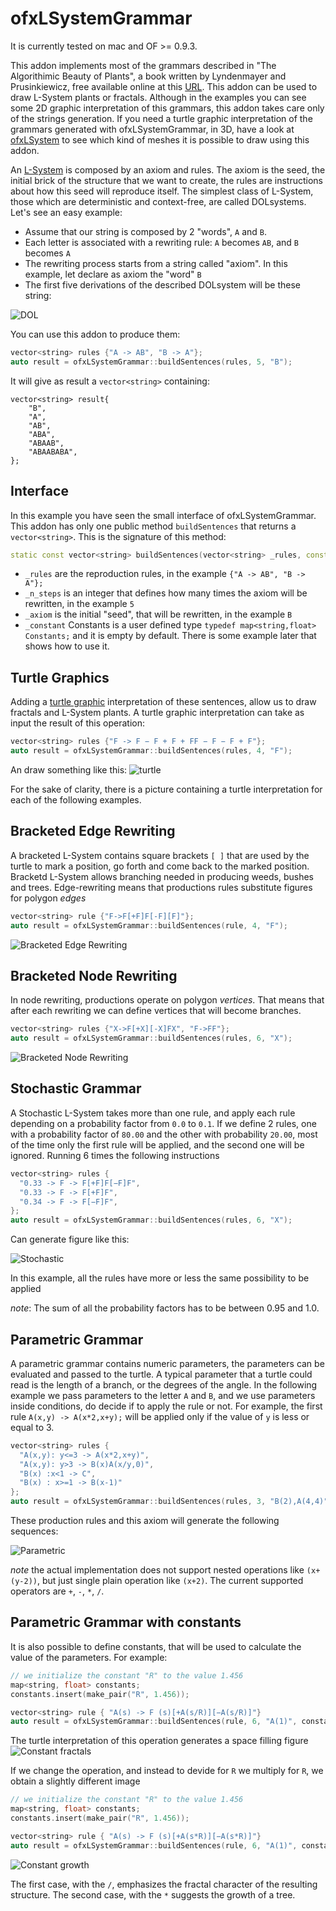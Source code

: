 # ofxLSystemGrammar

It is currently tested on mac and OF >= 0.9.3.

This addon implements most of the grammars described in "The Algorithimic Beauty of Plants", a book written by Lyndenmayer and Prusinkiewicz, free available online at this [URL](http://algorithmicbotany.org/papers/#abop). This addon can be used to draw L-System plants or fractals. Although in the examples you can see some 2D graphic interpretation of this grammars, this addon takes care only of the strings generation.
If you need a turtle graphic interpretation of the grammars generated with ofxLSystemGrammar, in 3D, have a look at [ofxLSystem](/edap/ofxLSystem) to see which kind of meshes it is possible to draw using this addon.

An [L-System](https://en.wikipedia.org/wiki/L-system) is composed by an axiom and rules. The axiom is the seed, the initial brick of the structure that we want to create, the rules are instructions about how this seed will reproduce itself. The simplest class of L-System, those which are deterministic and context-free, are called DOLsystems. Let's see an easy example:
- Assume that our string is composed by 2 "words", `A` and `B`.
- Each letter is associated with a rewriting rule:  `A` becomes `AB`, and `B` becomes `A`
- The rewriting process starts from a string called "axiom". In this example, let declare as axiom the "word" `B`
- The first five derivations of the described DOLsystem will be these string:

![DOL](img/DOL.png)

You can use this addon to produce them:

```cpp
vector<string> rules {"A -> AB", "B -> A"};
auto result = ofxLSystemGrammar::buildSentences(rules, 5, "B");
```

It will give as result a `vector<string>` containing:
```
vector<string> result{
    "B",
    "A",
    "AB",
    "ABA",
    "ABAAB",
    "ABAABABA",
};
```

## Interface
In this example you have seen the small interface of ofxLSystemGrammar. This addon has only one public method `buildSentences` that returns a `vector<string>`. This is the signature of this method:

```cpp
static const vector<string> buildSentences(vector<string> _rules, const unsigned int _n_steps, string _axiom, map<string,float> _constants = Constants());
```

- `_rules` are the reproduction rules, in the example `{"A -> AB", "B -> A"};`
- `_n_steps` is an integer that defines how many times the axiom will be rewritten, in the example `5`
- `_axiom` is the initial "seed", that will be rewritten, in the example `B`
- `_constant` Constants is a user defined type `typedef map<string,float> Constants;` and it is empty by default. There is some example later that shows how to use it.

## Turtle Graphics
Adding a [turtle graphic](https://en.wikipedia.org/wiki/Turtle_graphics) interpretation of these sentences, allow us to draw fractals and L-System plants.
A turtle graphic interpretation can take as input the result of this operation:

```cpp
vector<string> rules {"F -> F − F + F + FF − F − F + F"};
auto result = ofxLSystemGrammar::buildSentences(rules, 4, "F");
```

An draw something like this:
![turtle](img/turtle.png)

For the sake of clarity, there is a picture containing a turtle interpretation for each of the following examples.

## Bracketed Edge Rewriting

A bracketed L-System contains square brackets `[ ]` that are used by the turtle to mark a position, go forth and come back to the marked position. Bracketd L-System allows branching needed in producing weeds, bushes and trees.
Edge-rewriting means that productions rules substitute figures for polygon *edges*

```cpp
vector<string> rule {"F->F[+F]F[-F][F]"};
auto result = ofxLSystemGrammar::buildSentences(rule, 4, "F");
```

![Bracketed Edge Rewriting](img/bracketed_edge_rew.png)

## Bracketed Node Rewriting

In node rewriting, productions operate on polygon *vertices*. That means that after each rewriting we can define vertices that will become branches.

```cpp
vector<string> rules {"X->F[+X][-X]FX", "F->FF"};
auto result = ofxLSystemGrammar::buildSentences(rules, 6, "X");
```

![Bracketed Node Rewriting](img/bracketed_node_rew.png)

## Stochastic Grammar

A Stochastic L-System takes more than one rule, and apply each rule depending on a probability factor from `0.0` to `0.1`. If we define 2 rules, one with a probability factor of `80.00` and the other with probability `20.00`, most of the time only the first rule will be applied, and the second one will be ignored. Running 6 times the following instructions

```cpp
vector<string> rules {
  "0.33 -> F -> F[+F]F[−F]F",
  "0.33 -> F -> F[+F]F",
  "0.34 -> F -> F[−F]F",
};
auto result = ofxLSystemGrammar::buildSentences(rules, 6, "X");
```
Can generate figure like this:

![Stochastic](img/stochastic.png)

In this example, all the rules have more or less the same possibility to be applied

*note*: The sum of all the probability factors has to be between 0.95 and 1.0.

## Parametric Grammar
A parametric grammar contains numeric parameters, the parameters can be evaluated and passed to the turtle. A typical parameter that a turtle could read is the length of a branch, or the degrees of the angle.
In the following example we pass parameters to the letter `A` and `B`, and we use parameters inside conditions, do decide if to apply the rule or not. For example, the first rule `A(x,y) -> A(x*2,x+y);` will be applied only if the value of `y` is less or equal to 3.

```cpp
vector<string> rules {
  "A(x,y): y<=3 -> A(x*2,x+y)",
  "A(x,y): y>3 -> B(x)A(x/y,0)",
  "B(x) :x<1 -> C",
  "B(x) : x>=1 -> B(x-1)"
};
auto result = ofxLSystemGrammar::buildSentences(rules, 3, "B(2),A(4,4)");
```

These production rules and this axiom will generate the following sequences:

![Parametric](img/parametric.png)

*note* the actual implementation does not support nested operations like `(x+(y-2))`, but just single plain operation like `(x+2)`. The current supported operators are `+`, `-`, `*`, `/`.

## Parametric Grammar with constants

It is also possible to define constants, that will be used to calculate the value of the parameters. For example:

```cpp
// we initialize the constant "R" to the value 1.456
map<string, float> constants;
constants.insert(make_pair("R", 1.456));

vector<string> rule { "A(s) -> F (s)[+A(s/R)][−A(s/R)]"}
auto result = ofxLSystemGrammar::buildSentences(rule, 6, "A(1)", constants);
```

The turtle interpretation of this operation generates a space filling figure
![Constant fractals](img/constant_fractals.png)

If we change the operation, and instead to devide for `R` we multiply for `R`, we obtain a slightly different image

```cpp
// we initialize the constant "R" to the value 1.456
map<string, float> constants;
constants.insert(make_pair("R", 1.456));

vector<string> rule { "A(s) -> F (s)[+A(s*R)][−A(s*R)]"}
auto result = ofxLSystemGrammar::buildSentences(rule, 6, "A(1)", constants);
```

![Constant growth](img/constant_growth.png)

The first case, with the `/`, emphasizes the fractal character of the resulting structure. The second case, with the `*` suggests the growth of a tree.
